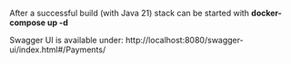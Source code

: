 After a successful build (with Java 21) stack can be started with **docker-compose up -d** 

Swagger UI is available under: http://localhost:8080/swagger-ui/index.html#/Payments/
